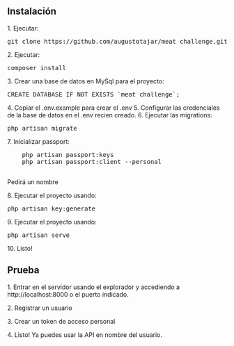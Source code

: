 <h2>Instalación</h2>
1. Ejecutar:
    <pre>git clone https://github.com/augustotajar/meat_challenge.git</pre>
2. Ejecutar:
    <pre>composer install</pre>
3. Crear una base de datos en MySql para el proyecto:
    <pre>CREATE DATABASE IF NOT EXISTS `meat_challenge`;</pre>
4. Copiar el .env.example para crear el .env
5. Configurar las credenciales de la base de datos en el .env recien creado.
6. Ejecutar las migrations:
    <pre>php artisan migrate</pre>
7. Inicializar passport:
    <pre>
    php artisan passport:keys
    php artisan passport:client --personal
    </pre>
    <p>Pedirá un nombre</p>
8. Ejecutar el proyecto usando:
    <pre>php artisan key:generate</pre>
9. Ejecutar el proyecto usando:
    <pre>php artisan serve</pre>
10. Listo!

<h2>Prueba</h2>
<p>1. Entrar en el servidor usando el explorador y accediendo a http://localhost:8000 o el puerto indicado.</p>
<p>2. Registrar un usuario</p>
<p>3. Crear un token de acceso personal</p>
<p>4. Listo! Ya puedes usar la API en nombre del usuario.</p>